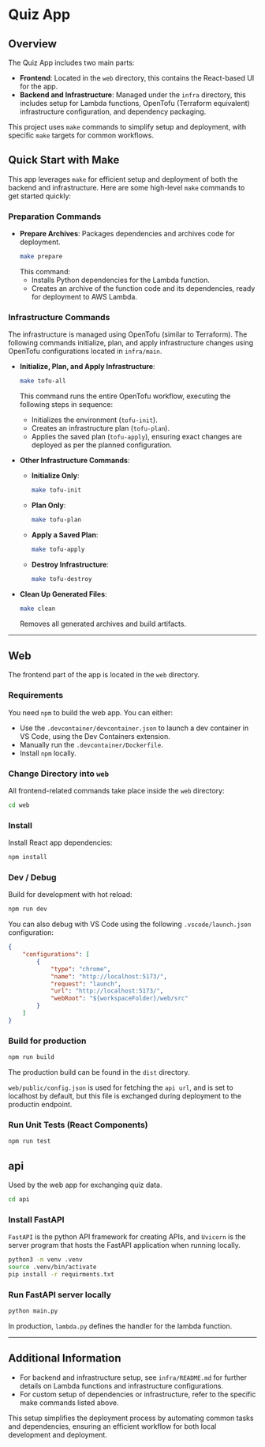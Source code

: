 
# Quiz App

## Overview

The Quiz App includes two main parts:
- **Frontend**: Located in the `web` directory, this contains the React-based UI for the app.
- **Backend and Infrastructure**: Managed under the `infra` directory, this includes setup for Lambda functions, OpenTofu (Terraform equivalent) infrastructure configuration, and dependency packaging.

This project uses `make` commands to simplify setup and deployment, with specific `make` targets for common workflows.

## Quick Start with Make

This app leverages `make` for efficient setup and deployment of both the backend and infrastructure. Here are some high-level `make` commands to get started quickly:

### Preparation Commands

- **Prepare Archives**: Packages dependencies and archives code for deployment.
  ```bash
  make prepare
  ```
  This command:
  - Installs Python dependencies for the Lambda function.
  - Creates an archive of the function code and its dependencies, ready for deployment to AWS Lambda.

### Infrastructure Commands

The infrastructure is managed using OpenTofu (similar to Terraform). The following commands initialize, plan, and apply infrastructure changes using OpenTofu configurations located in `infra/main`.

- **Initialize, Plan, and Apply Infrastructure**:
  ```bash
  make tofu-all
  ```
  This command runs the entire OpenTofu workflow, executing the following steps in sequence:
  - Initializes the environment (`tofu-init`).
  - Creates an infrastructure plan (`tofu-plan`).
  - Applies the saved plan (`tofu-apply`), ensuring exact changes are deployed as per the planned configuration.

- **Other Infrastructure Commands**:
  - **Initialize Only**:
    ```bash
    make tofu-init
    ```
  - **Plan Only**:
    ```bash
    make tofu-plan
    ```
  - **Apply a Saved Plan**:
    ```bash
    make tofu-apply
    ```
  - **Destroy Infrastructure**:
    ```bash
    make tofu-destroy
    ```

- **Clean Up Generated Files**:
  ```bash
  make clean
  ```
  Removes all generated archives and build artifacts.

---

## Web

The frontend part of the app is located in the `web` directory.

### Requirements

You need `npm` to build the web app. You can either:
- Use the `.devcontainer/devcontainer.json` to launch a dev container in VS Code, using the Dev Containers extension.
- Manually run the `.devcontainer/Dockerfile`.
- Install `npm` locally.

### Change Directory into `web`

All frontend-related commands take place inside the `web` directory:

```bash
cd web
```

### Install

Install React app dependencies:

```bash
npm install
```

### Dev / Debug

Build for development with hot reload:

```bash
npm run dev
```

You can also debug with VS Code using the following `.vscode/launch.json` configuration:

```json
{
    "configurations": [
        {
            "type": "chrome",
            "name": "http://localhost:5173/",
            "request": "launch",
            "url": "http://localhost:5173/",
            "webRoot": "${workspaceFolder}/web/src"
        }
    ]
}
```

### Build for production

```bash
npm run build
```

The production build can be found in the `dist` directory.

`web/public/config.json` is used for fetching the `api url`, and is set to localhost by default, but this file is exchanged during deployment to the productin endpoint.

### Run Unit Tests (React Components)

```bash
npm run test
```
## api

Used by the web app for exchanging quiz data.

```bash
cd api
```

### Install FastAPI

`FastAPI` is the python API framework for creating APIs, and `Uvicorn` is the server program that hosts the FastAPI application when running locally.

```bash
python3 -m venv .venv
source .venv/bin/activate
pip install -r requirments.txt
```

### Run FastAPI server locally

```bash
python main.py
```

In production, `lambda.py` defines the handler for the lambda function. 

---

## Additional Information

- For backend and infrastructure setup, see `infra/README.md` for further details on Lambda functions and infrastructure configurations.
- For custom setup of dependencies or infrastructure, refer to the specific make commands listed above.

This setup simplifies the deployment process by automating common tasks and dependencies, ensuring an efficient workflow for both local development and deployment.
